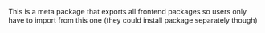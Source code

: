 This is a meta package that exports all frontend packages so users only have to import from this one (they could install package separately though)